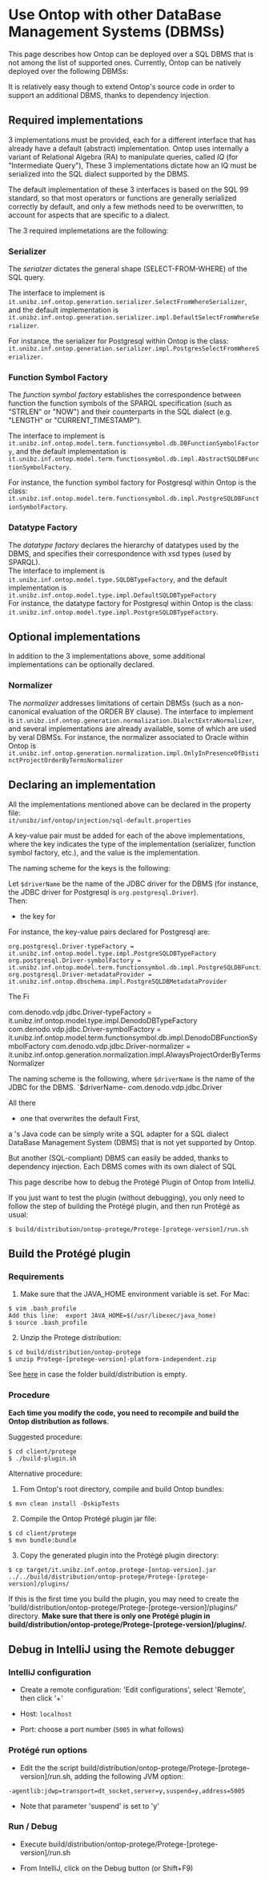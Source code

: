 # Use Ontop with other DataBase Management Systems (DBMSs)

This page describes how Ontop can be deployed over a SQL DBMS that is not among the list of supported ones.
Currently, Ontop can be natively deployed over the following DBMSs:

It is relatively easy though to extend Ontop's source code in order to support an additional DBMS, thanks to dependency injection.

## Required implementations

3 implementations must be provided, each for a different interface that has already have a default (abstract) implementation.
Ontop uses internally a variant of Relational Algebra (RA) to manipulate queries, called *IQ* (for "Intermediate Query"),
These 3 implementations dictate how an IQ must be serialized into the SQL dialect supported by the DBMS.

The default implementation of these 3 interfaces is based on the SQL 99 standard,
so that most operators or functions are generally serialized correctly by default,
and only a few methods need to be overwritten,
to account for aspects that are specific to a dialect. 

The 3 required implemetations are the following:

### Serializer

The *serialzer* dictates the general shape (SELECT-FROM-WHERE) of the SQL query.  

The interface to implement is `it.unibz.inf.ontop.generation.serializer.SelectFromWhereSerializer`,
and the default implementation is `it.unibz.inf.ontop.generation.serializer.impl.DefaultSelectFromWhereSerializer`.    

For instance, the serializer for Postgresql within Ontop is the class:  
`it.unibz.inf.ontop.generation.serializer.impl.PostgresSelectFromWhereSerializer`.

### Function Symbol Factory 

The *function symbol factory* establishes the correspondence between function the function symbols of the SPARQL specification (such as "STRLEN" or "NOW") and their counterparts in the SQL dialect (e.g. "LENGTH" or "CURRENT_TIMESTAMP").  

The interface to implement is `it.unibz.inf.ontop.model.term.functionsymbol.db.DBFunctionSymbolFactory`,
and the default implementation is `it.unibz.inf.ontop.model.term.functionsymbol.db.impl.AbstractSQLDBFunctionSymbolFactory`.  

For instance, the function symbol factory for Postgresql within Ontop is the class:  
`it.unibz.inf.ontop.model.term.functionsymbol.db.impl.PostgreSQLDBFunctionSymbolFactory`.

### Datatype Factory 

The *datatype factory* declares the hierarchy of datatypes used by the DBMS, and specifies their correspondence with xsd types (used by SPARQL).  
The interface to implement is `it.unibz.inf.ontop.model.type.SQLDBTypeFactory`, and the default implementation is `it.unibz.inf.ontop.model.type.impl.DefaultSQLDBTypeFactory`  
For instance, the datatype factory for Postgresql within Ontop is the class:  
`it.unibz.inf.ontop.model.type.impl.PostgreSQLDBTypeFactory`.

## Optional implementations

In addition to the 3 implementations above, some additional implementations can be optionally declared.
### Normalizer

The *normalizer* addresses limitations of certain DBMSs (such as a non-canonical evaluation of the ORDER BY clause).
The interface to implement is `it.unibz.inf.ontop.generation.normalization.DialectExtraNormalizer`, and several implementations are already available, some of which are used by veral DBMSs.
For instance, the normalizer associated to Oracle within Ontop is `it.unibz.inf.ontop.generation.normalization.impl.OnlyInPresenceOfDistinctProjectOrderByTermsNormalizer`

## Declaring an implementation

All the implementations mentioned above can be declared in the property file:  
`it/unibz/inf/ontop/injection/sql-default.properties`

A key-value pair must be added for each of the above implementations, where the key indicates the type of the implementation (serializer, function symbol factory, etc.), and the value is the implementation.

The naming scheme for the keys is the following:

Let `$driverName` be the name of the JDBC driver for the DBMS (for instance, the JDBC driver for Postgresql is `org.postgresql.Driver`).  
Then:
- the key for 


For instance, the key-value pairs declared for Postgresql are:
```
org.postgresql.Driver-typeFactory = it.unibz.inf.ontop.model.type.impl.PostgreSQLDBTypeFactory
org.postgresql.Driver-symbolFactory = it.unibz.inf.ontop.model.term.functionsymbol.db.impl.PostgreSQLDBFunctionSymbolFactory
org.postgresql.Driver-metadataProvider = it.unibz.inf.ontop.dbschema.impl.PostgreSQLDBMetadataProvider
```

The 
Fi

com.denodo.vdp.jdbc.Driver-typeFactory = it.unibz.inf.ontop.model.type.impl.DenodoDBTypeFactory
com.denodo.vdp.jdbc.Driver-symbolFactory = it.unibz.inf.ontop.model.term.functionsymbol.db.impl.DenodoDBFunctionSymbolFactory
com.denodo.vdp.jdbc.Driver-normalizer = it.unibz.inf.ontop.generation.normalization.impl.AlwaysProjectOrderByTermsNormalizer

The naming scheme is the following, where `$driverName` is the name of the JDBC for the DBMS.
`$driverName- 
com.denodo.vdp.jdbc.Driver



All there
- one that overwrites the default 
First, 


a 's Java code can be simply write a SQL adapter for a SQL dialect DataBase Management System (DBMS) that is not yet supported by Ontop.



But another (SQL-compliant) DBMS can easily be added, thanks to dependency injection.
Each DBMS comes with its own dialect of SQL 
 

This page describe how to debug the Protégé Plugin of Ontop from IntelliJ.

If you just want to test the plugin (without debugging), you only need to follow the step of building the Protégé plugin, and then run Protégé as usual:
```console
$ build/distribution/ontop-protege/Protege-[protege-version]/run.sh
```

## Build the Protégé plugin

### Requirements

1. Make sure that the JAVA_HOME environment variable is set.
For Mac:
```console
$ vim .bash_profile 
Add this line:  export JAVA_HOME=$(/usr/libexec/java_home)
$ source .bash_profile
```

2. Unzip the Protege distribution:
```console
$ cd build/distribution/ontop-protege
$ unzip Protege-[protege-version]-platform-independent.zip
```
See  [here](/dev/build) in case the folder build/distribution is empty.


### Procedure

<b>Each time you modify the code, you need to recompile and build the Ontop distribution as follows.</b>

Suggested procedure:

```console
$ cd client/protege
$ ./build-plugin.sh
```

Alternative procedure:

1. Fom Ontop's root directory, compile and build Ontop bundles:
```console
$ mvn clean install -DskipTests
```

2. Compile the Ontop Protégé plugin jar file:
```console
$ cd client/protege
$ mvn bundle:bundle 
```

3. Copy the generated plugin into the Protégé plugin directory:
```console
$ cp target/it.unibz.inf.ontop.protege-[ontop-version].jar ../../build/distribution/ontop-protege/Protege-[protege-version]/plugins/
```
If this is the first time you build the plugin, you may need to create the 'build/distribution/ontop-protege/Protege-[protege-version]/plugins/' directory.
<b>Make sure that there is only one Protégé plugin in build/distribution/ontop-protege/Protege-[protege-version]/plugins/.</b>


## Debug in IntelliJ using the Remote debugger

### IntelliJ configuration

* Create a remote configuration: 'Edit configurations', select 'Remote', then click '+'

* Host: <code>localhost</code>

* Port: choose a port number (<code>5005</code> in what follows) 

### Protégé run options

* Edit the the script  build/distribution/ontop-protege/Protege-[protege-version]/run.sh, adding the following JVM option:
```
-agentlib:jdwp=transport=dt_socket,server=y,suspend=y,address=5005
```
* Note that parameter 'suspend' is set to 'y'

### Run / Debug

* Execute build/distribution/ontop-protege/Protege-[protege-version]/run.sh

* From IntelliJ, click on the Debug button (or Shift+F9)
